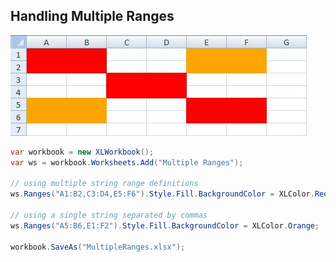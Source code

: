 ## Handling Multiple Ranges

![MultipleRanges.jpg](images/Multiple-Ranges_MultipleRanges.jpg "MultipleRanges.jpg")  

```c#
var workbook = new XLWorkbook();
var ws = workbook.Worksheets.Add("Multiple Ranges");

// using multiple string range definitions
ws.Ranges("A1:B2,C3:D4,E5:F6").Style.Fill.BackgroundColor = XLColor.Red;

// using a single string separated by commas
ws.Ranges("A5:B6,E1:F2").Style.Fill.BackgroundColor = XLColor.Orange;

workbook.SaveAs("MultipleRanges.xlsx");
```
